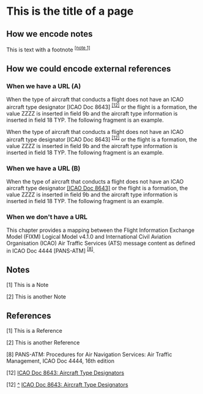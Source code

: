 # This is the title of a page

## How we encode notes

This is text with a footnote <sup>[[note 1]](#notes)</sup>

## How we could encode external references

### When we have a URL (A)

When the type of aircraft that conducts a flight does not have an ICAO aircraft type designator [ICAO Doc 8643] <sup>[[12]](#references)</sup> or the flight is a formation, the value ZZZZ is inserted in field 9b and the aircraft type information is inserted in field 18 TYP. The following fragment is an example.

When the type of aircraft that conducts a flight does not have an ICAO aircraft type designator [ICAO Doc 8643] <sup id=when-we-have-a-url-1>[[12]](#references)</sup> or the flight is a formation, the value ZZZZ is inserted in field 9b and the aircraft type information is inserted in field 18 TYP. The following fragment is an example.

### When we have a URL (B)

When the type of aircraft that conducts a flight does not have an ICAO aircraft type designator [[ICAO Doc 8643]][16] or the flight is a formation, the value ZZZZ is inserted in field 9b and the aircraft type information is inserted in field 18 TYP. The following fragment is an example.

### When we don't have a URL

This chapter provides a mapping between the Flight Information Exchange Model (FIXM) Logical Model v4.1.0 and International Civil Aviation Organisation (ICAO) Air Traffic Services (ATS) message content as defined in ICAO Doc 4444 [PANS-ATM] <sup>[[8]](#references)</sup>.

## Notes

[1] This is a Note

[2] This is another Note

## References

[1] This is a Reference

[2] This is another Reference

[8] PANS-ATM: Procedures for Air Navigation Services: Air Traffic Management, ICAO Doc 4444, 16th edition

[12] [ICAO Doc 8643: Aircraft Type Designators](https://www.icao.int/publications/DOC8643/Pages/default.aspx)

[12] [^](#when-we-have-a-url-1) [ICAO Doc 8643: Aircraft Type Designators](https://www.icao.int/publications/DOC8643/Pages/default.aspx)

[16]: https://www.icao.int/publications/DOC8643/Pages/default.aspx
